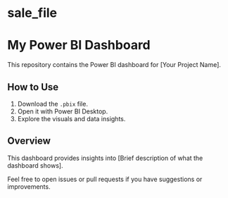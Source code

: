 # sale_file

# My Power BI Dashboard

This repository contains the Power BI dashboard for [Your Project Name].

## How to Use

1. Download the `.pbix` file.
2. Open it with Power BI Desktop.
3. Explore the visuals and data insights.

## Overview

This dashboard provides insights into [Brief description of what the dashboard shows].

Feel free to open issues or pull requests if you have suggestions or improvements.
